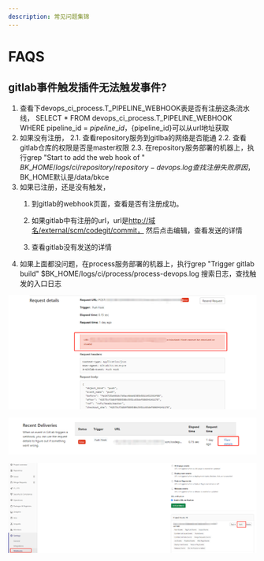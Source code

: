 ```yaml
---
description: 常见问题集锦
---
```


# FAQS

## gitlab事件触发插件无法触发事件?

1. 查看下devops\_ci\_process.T\_PIPELINE\_WEBHOOK表是否有注册这条流水线， SELECT \* FROM devops\_ci\_process.T\_PIPELINE\_WEBHOOK WHERE pipeline\_id = ${pipeline\_id}，${pipeline\_id}可以从url地址获取
2. 如果没有注册， 2.1. 查看repository服务到gitlba的网络是否能通 2.2. 查看gitlab仓库的权限是否是master权限 2.3. 在repository服务部署的机器上，执行grep "Start to add the web hook of " $BK\_HOME/logs/ci/repository/repository-devops.log查找注册失败原因，$BK\_HOME默认是/data/bkce
3. 如果已注册，还是没有触发，
   1. 到gitlab的webhook页面，查看是否有注册成功。

   2. 如果gitlab中有注册的url，url是[http://域名/external/scm/codegit/commit，](http://xn--eqrt2g/external/scm/codegit/commit%EF%BC%8C) 然后点击编辑，查看发送的详情  
   3. 查看gitlab没有发送的详情  
4. 如果上面都没问题，在process服务部署的机器上，执行grep "Trigger gitlab build" $BK\_HOME/logs/ci/process/process-devops.log 搜索日志，查找触发的入口日志 

![](../.gitbook/assets/image%20%2826%29.png)

![](../.gitbook/assets/image%20%2832%29.png)

![](../.gitbook/assets/image%20%287%29.png)

## 



